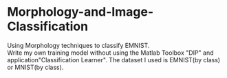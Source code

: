 # Morphology-and-Image-Classification
Using Morphology techniques to classify EMNIST.  
Write my own training model without using the Matlab Toolbox "DIP" and application"Classification Learner".
The dataset I used is EMNIST(by class) or MNIST(by class).
